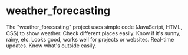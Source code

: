 # weather_forecasting
The "weather_forecasting" project uses simple code (JavaScript, HTML, CSS) to show weather. Check different places easily. Know if it's sunny, rainy, etc. Looks good, works well for projects or websites. Real-time updates. Know what's outside easily.
